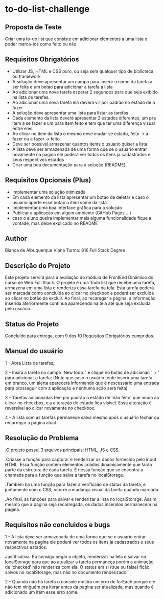 # to-do-list-challenge

## Proposta de Teste

Criar uma to-do list que consiste em adicionar elementos a uma lista e poder marca-los como feito ou não

## Requisitos Obrigatórios

- Utilizar JS, HTML e CSS puro, ou seja sem qualquer tipo de biblioteca ou framework
- A solução deve apresentar um campo para inserir o nome da tarefa a ser feita e um botao para adicionar a tarefa a lista
- Ao adicionar uma nova tarefa esperar 2 segundos para que seja exibido na lista de tarefas.
- Ao adicionar uma nova tarefa ela deverá vir por padrão no estado de a fazer
- A solução deve apresentar uma lista para listar as tarefas
- Cada elemento da lista deverá apresentar 2 estados diferentes, um pra item a se fazer e um para item feito e tem que ter uma diferença visual entre eles
- Ao clicar no item da lista o mesmo deve mudar se estado, feito -> a fazer ou a fazer -> feito
- Deve ser possível armazenar quantos items o usuario quiser a lista
- A lista deve ser armazenada de uma forma que se o usuario entrar novamente na pagina ele poderá ver todos os itens ja cadastrados e seus respectivos estados
- Criar uma boa documentação para a solução (README).

## Requisitos Opcionais (Plus)

- Implementar uma solução otimizada
- Em cada elemento da lista apresentar um botao de deletar e caso o usuario aperte esse botao o item some da lista
- Implementar uma boa interface gráfica para a solução
- Publicar a aplicação em algum ambiente (GitHub Pages,...)
- caso o aluno queira implementar mais alguma funcionalidade fique a vontade, mas deixe explicado no README

## Author
 
 Bianca de Albuquerque Viana
 Turma: 816 Full Stack Degree

## Descrição do Projeto

 Este projeto servirá para a avaliação do módulo de FrontEnd Dinâmico do curso de Web Full Stack.
 O projeto é uma Todo list que recebe uma tarefa, armazena em uma lista e renderiza essa tarefa na tela. Esta tarefa poderá ser marcada como concluida ao clicar no ckeckbox e poderá ser excluida ao clicar no botão de excluir. Ao final, ao recaregar a página, a informação inserida ateriormente continua aparecendo na tela até que seja excluida pelo usuário.

 ## Status do Projeto
 
 Concluído para entrega, com 9 dos 10 Requisitos Obrigatórios cumpridos.

 ## Manual do usuário

1 - Abra Lista de tarefas;

2 - Insira a tarefa no campo 'New todo..' e clique no botão de adicionar: ' + ' para adicionar a tarefa;
(Note que caso o usuário tente inserir uma tarefa em branco, um alerta aparecerá informando que é nescessário uma entrada para prosseguir com a aplicação e nenhuma ação será feita)

3 - Tarefas adicionadas tem por padrão o estado de 'não feito' que muda ao clicar no checkbox, e a alteração de estado fica visivel. Essa alteração é reversível ao clicar novamente no checkbox.

4 - A lista com as tarefas permanece salva mesmo após o usuário fechar ou recarregar a página atual.

## Resolução do Problema

.O projeto possui 3 arquivos principais: HTML, JS e CSS.

.Criasse a função para capturar e renderizar os dados fornecido pelo input HTML. Essa função contém elementos criados dinamicamente que farão parte da estrutura de cada tarefa. É nessa função que se encontra a chamada para a função que salva a tarefa no localStorage.

.Também há uma função para fazer a verificaão de status da tarefa, e juntamente com o CSS, ocorre a mudança visual da tarefa quando marcada.

.Ao final, as funções para salvar e renderizar a lista no localStorage. Assim, mesmo que a pagina seja recarregada, os dados inseridos permanecem na pagina.

## Requisitos não concluidos e bugs

1 - A lista deve ser armazenada de uma forma que se o usuario entrar novamente na pagina ele poderá ver todos os itens ja cadastrados e seus respectivos estados.

Justificativa: Eu consigo pegar o objeto, renderizar na tela e salvar no localStorage para que ao atualizar a tarefa permaneça porém a animação de 'checked' não renderiza com ela.
O status em si (true ou false) ficão salvos no localStorage, mas não no documento renderizado.


2 - Quando não há tarefa o console mostra um erro do forEach porque ele não tem ninguém pra iterar antes da pagina ser atualizada, mas quando é adicionado um item esse erro some.
